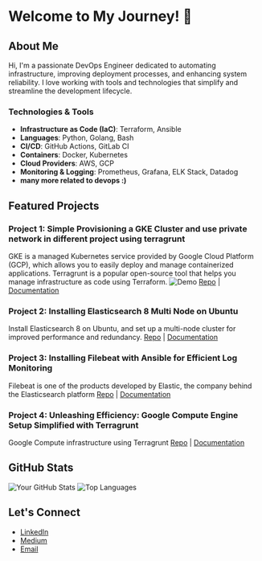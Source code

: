 # Welcome to My Journey! 🚀

## About Me

Hi, I'm a passionate DevOps Engineer dedicated to automating infrastructure, improving deployment processes, and enhancing system reliability. I love working with tools and technologies that simplify and streamline the development lifecycle.

### Technologies & Tools

- **Infrastructure as Code (IaC)**: Terraform, Ansible
- **Languages**: Python, Golang, Bash
- **CI/CD**: GitHub Actions, GitLab CI
- **Containers**: Docker, Kubernetes
- **Cloud Providers**: AWS, GCP
- **Monitoring & Logging**: Prometheus, Grafana, ELK Stack, Datadog
- **many more related to devops :)**

## Featured Projects

### Project 1: Simple Provisioning a GKE Cluster and use private network in different project using terragrunt
GKE is a managed Kubernetes service provided by Google Cloud Platform (GCP), which allows you to easily deploy and manage containerized applications. Terragrunt is a popular open-source tool that helps you manage infrastructure as code using Terraform.
![Demo](link-to-demo.gif)
[Repo]() | [Documentation](https://medium.com/devops-dev/introduction-d2250955b53f)

### Project 2: Installing Elasticsearch 8 Multi Node on Ubuntu
Install Elasticsearch 8 on Ubuntu, and set up a multi-node cluster for improved performance and redundancy.
[Repo]() | [Documentation](https://medium.com/aws-tip/installing-elasticsearch-8-multi-node-on-ubuntu-690b99e82786)

### Project 3: Installing Filebeat with Ansible for Efficient Log Monitoring
Filebeat is one of the products developed by Elastic, the company behind the Elasticsearch platform
[Repo]() | [Documentation](https://medium.com/devops-dev/how-to-install-filebeat-using-ansible-36478a4dd907)

### Project 4: Unleashing Efficiency: Google Compute Engine Setup Simplified with Terragrunt
Google Compute infrastructure using Terragrunt
[Repo]() | [Documentation](https://medium.com/@imammaulana40/unleashing-efficiency-google-compute-engine-setup-simplified-with-terragrunt-33ec132b0007)


## GitHub Stats

![Your GitHub Stats](https://github-readme-stats.vercel.app/api?username=imammaulanaa&show_icons=true)
![Top Languages](https://github-readme-stats.vercel.app/api/top-langs/?username=imammaulanaa&layout=compact)

## Let's Connect

- [LinkedIn](www.linkedin.com/in/imammaulanaa)
- [Medium](https://medium.com/@imammaulana40)
- [Email](mailto:imammaulana40@gmail.com)
